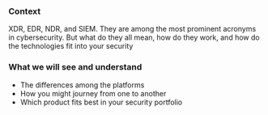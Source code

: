 
### Context
XDR, EDR, NDR, and SIEM. They are among the most prominent acronyms in cybersecurity. But what do they all mean, how do they work, and how do the technologies fit into your security

### What we will see and understand

- The differences among the platforms 
- How you might journey from one to another 
- Which product fits best in your security portfolio



